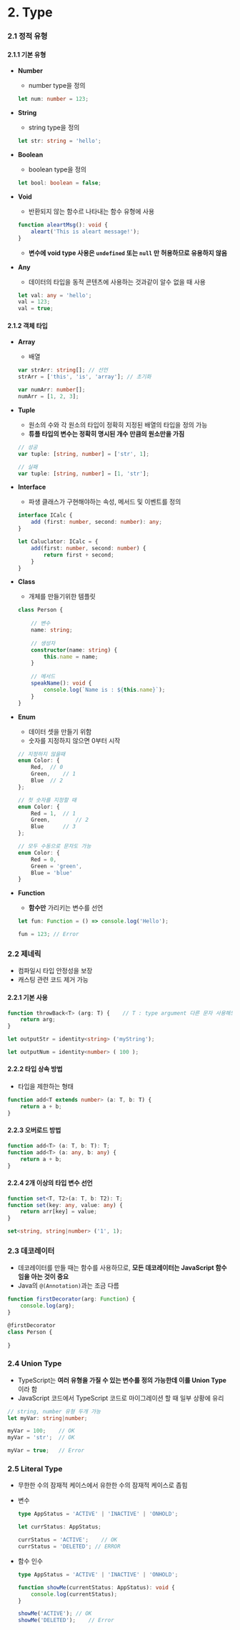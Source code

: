# 2. Type

### 2.1 정적 유형

#### 2.1.1 기본 유형

- **Number**

  - number type을 정의

  ```typescript
  let num: number = 123;
  ```

- **String**

  - string type을 정의

  ```typescript
  let str: string = 'hello';
  ```

- **Boolean**

  - boolean type을 정의

  ```typescript
  let bool: boolean = false;
  ```

- **Void**

  - 반환되지 않는 함수르 나타내는 함수 유형에 사용

  ```typescript
  function aleartMsg(): void {
      aleart('This is aleart message!');
  }
  ```

  - **변수에 void type 사용은 `undefined` 또는 `null` 만 허용하므로 유용하지 않음**

- **Any**

  - 데이터의 타입을 동적 콘텐츠에 사용하는 것과같이 알수 없을 때 사용

  ```typescript
  let val: any = 'hello';
  val = 123;
  val = true;
  ```

#### 2.1.2 객체 타입

- **Array**

  - 배열 

  ```typescript
  var strArr: string[];	// 선언
  strArr = ['this', 'is', 'array'];	// 초기화
  
  var numArr: number[];
  numArr = [1, 2, 3];
  ```

- **Tuple**

  - 원소의 수와 각 원소의 타입이 정확히 지정된 배열의 타입을 정의 가능
  - **튜플 타입의 변수는 정확히 명시된 개수 만큼의 원소만을 가짐**

  ```typescript
  // 성공
  var tuple: [string, number] = ['str', 1];
  
  // 실패
  var tuple: [string, number] = [1, 'str'];
  ```

- **Interface**

  - 파생 클래스가 구현해야하는 속성, 메서드 및 이벤트를 정의

  ```typescript
  interface ICalc {
      add (first: number, second: number): any;
  }
  
  let Caluclator: ICalc = {
      add(first: number, second: number) {
          return first + second;
      }
  }
  ```

- **Class**

  - 개체를 만들기위한 템플릿

  ```typescript
  class Person {
      
      // 변수
      name: string;
      
      // 생성자
      constructor(name: string) {
          this.name = name;
      }
      
      // 메서드
      speakName(): void {
          console.log(`Name is : ${this.name}`);
      }
  }
  ```

- **Enum**

  - 데이터 셋을 만들기 위함
  - 숫자를 지정하지 않으면 0부터 시작

  ```typescript
  // 지정하지 않을때
  enum Color: {
      Red, 	// 0
      Green, 	// 1
      Blue	// 2
  }; 
  
  // 첫 숫자를 지정할 때
  enum Color: {
      Red = 1,	// 1
      Green, 		// 2
      Blue		// 3
  };
  
  // 모두 수동으로 문자도 가능
  enum Color: {
      Red = 0,
      Green = 'green',
      Blue = 'blue'
  }
  ```

- **Function**

  - **함수만** 가리키는 변수를 선언

  ```typescript
  let fun: Function = () => console.log('Hello');
  
  fun = 123; // Error
  ```

### 2.2 제네릭

- 컴파일시 타입 안정성을 보장
- 캐스팅 관련 코드 제거 가능

#### 2.2.1 기본 사용

```typescript
function throwBack<T> (arg: T) {	// T : type argument 다른 문자 사용해도 상관 없음
    return arg;
}

let outputStr = identity<string> ('myString');

let outputNum = identity<number> ( 100 );
```

#### 2.2.2 타입 상속 방법

- 타입을 제한하는 형태

```typescript
function add<T extends number> (a: T, b: T) {
    return a + b;
}
```

#### 2.2.3 오버로드 방법

```typescript
function add<T> (a: T, b: T): T;
function add<T> (a: any, b: any) {
    return a + b;
}
```

#### 2.2.4 2개 이상의 타입 변수 선언

```typescript
function set<T, T2>(a: T, b: T2): T;
function set(key: any, value: any) {
    return arr[key] = value;
}

set<string, string|number> ('1', 1);
```

### 2.3 데코레이터

- 데코레이터를 만들 때는 함수를 사용하므로,  **모든 데코레이터는 JavaScript 함수임을 아는 것이 중요**
- Java의 `@(Annotation)`과는 조금 다름

```typescript
function firstDecorator(arg: Function) {
    console.log(arg);
}

@firstDecorator
class Person {
    
}
```

### 2.4 Union Type

- TypeScript는 **여러 유형을 가질 수 있는 변수를 정의 가능한데 이를 Union Type** 이라 함
- JavaScript 코드에서 TypeScript 코드로 마이그레이션 할 때 일부 상황에 유리

```typescript
// string, number 유형 두개 가능
let myVar: string|number;

myVar = 100;	// OK
myVar = 'str';	// OK

myVar = true;	// Error
```

### 2.5 Literal Type

- 무한한 수의 잠재적 케이스에서 유한한 수의 잠재적 케이스로 좁힘

- 변수

  ```typescript
  type AppStatus = 'ACTIVE' | 'INACTIVE' | 'ONHOLD';
  
  let currStatus: AppStatus;
  
  currStatus = 'ACTIVE';	// OK
  currStatus = 'DELETED'; // ERROR
  ```

- 함수 인수

  ```typescript
  type AppStatus = 'ACTIVE' | 'INACTIVE' | 'ONHOLD';
  
  function showMe(currentStatus: AppStatus): void {
      console.log(currentStatus);
  }
  
  showMe('ACTIVE');	// OK
  showMe('DELETED');	// Error
  ```

  